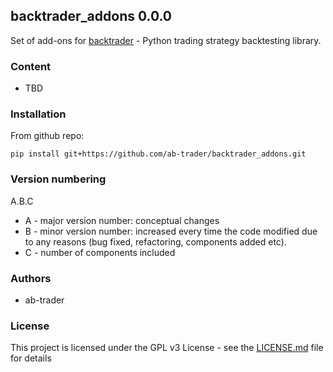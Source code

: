 ## backtrader_addons 0.0.0

Set of add-ons for [backtrader](http://www.backtrader.com) - Python trading strategy backtesting library.

### Content

- TBD

### Installation

From github repo:

`pip install git+https://github.com/ab-trader/backtrader_addons.git`

### Version numbering

A.B.C

- A - major version number: conceptual changes
- B - minor version number: increased every time the code modified due to any reasons (bug fixed, refactoring, components added etc).
- C - number of components included

### Authors

- ab-trader

### License

This project is licensed under the GPL v3 License - see the [LICENSE.md](LICENSE.md) file for details